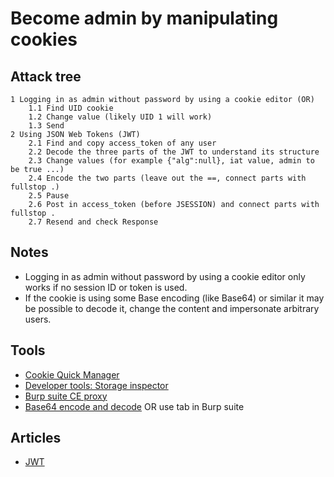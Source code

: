 # Become admin by manipulating cookies

## Attack tree

```text
1 Logging in as admin without password by using a cookie editor (OR)
    1.1 Find UID cookie
    1.2 Change value (likely UID 1 will work)
    1.3 Send
2 Using JSON Web Tokens (JWT)
    2.1 Find and copy access_token of any user
    2.2 Decode the three parts of the JWT to understand its structure
    2.3 Change values (for example {"alg":null}, iat value, admin to be true ...)
    2.4 Encode the two parts (leave out the ==, connect parts with fullstop .)
    2.5 Pause 
    2.6 Post in access_token (before JSESSION) and connect parts with fullstop .
    2.7 Resend and check Response
```

## Notes

* Logging in as admin without password by using a cookie editor only works if no session ID or token is used.
* If the cookie is using some Base encoding (like Base64) or similar it may be possible to decode it, change the content and impersonate arbitrary users.

## Tools

* [Cookie Quick Manager](https://addons.mozilla.org/en-US/firefox/addon/cookie-quick-manager/)
* [Developer tools: Storage inspector](https://firefox-source-docs.mozilla.org/devtools-user/storage_inspector/index.html)
* [Burp suite CE proxy](https://portswigger.net/burp/documentation/desktop/getting-started/intercepting-http-traffic)
* [Base64 encode and decode](https://www.base64decode.org/) OR use tab in Burp suite

## Articles

* [JWT](https://jwt.io/introduction)
